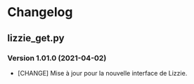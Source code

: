 # Changelog

## lizzie_get.py

### Version 1.01.0 (2021-04-02)
- [CHANGE] Mise à jour pour la nouvelle interface de Lizzie. 


